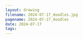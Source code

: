 ```yaml
---
layout: drawing
filename: 2024-07-17_doodles.jpg
pagename: 2024-07-17_doodles
date: 2024-07-17
tags:
---
```

